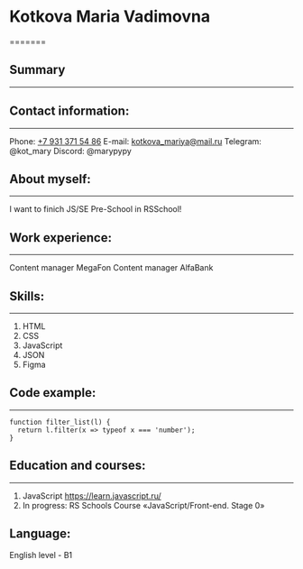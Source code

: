 # Kotkova Maria Vadimovna

=======

## Summary
-------


## Contact information:
-------
Phone: [+7 931 371 54 86](tel:+79313715486)
E-mail: [kotkova_mariya@mail.ru](mailto:kotkova_mariya@mail.ru)
Telegram: @kot_mary
Discord: @marypypy

## About myself:
-------
I want to finich JS/SE Pre-School in RSSchool!

## Work experience:
-------
Content manager MegaFon
Content manager AlfaBank

## Skills:
-------
1. HTML
2. CSS 
3. JavaScript
4. JSON
5. Figma

## Code example:
-------
```
function filter_list(l) {
  return l.filter(x => typeof x === 'number');
}
```

## Education and courses:
-------
1. JavaScript https://learn.javascript.ru/
2. In progress: RS Schools Course «JavaScript/Front-end. Stage 0» 

## Language:
English level - B1